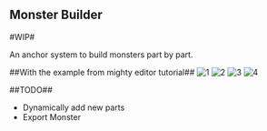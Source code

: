 Monster Builder
---------------

#WIP#


An anchor system to build monsters part by part.


##With the example from mighty editor tutorial##
![1](http://pub.iotek.org/p/GGk4ckX.png)
![2](http://pub.iotek.org/p/efjRv0w.png)
![3](http://pub.iotek.org/p/8Sk3dnt.png)
![4](http://pub.iotek.org/p/k9moy2u.png)


##TODO##

* Dynamically add new parts
* Export Monster
